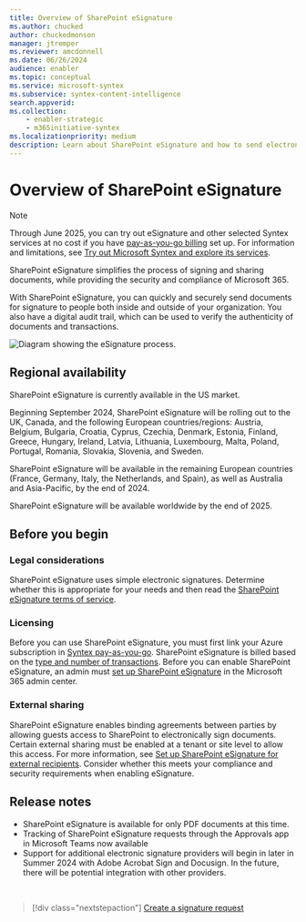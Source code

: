 ```yaml
---
title: Overview of SharePoint eSignature
ms.author: chucked
author: chuckedmonson
manager: jtremper
ms.reviewer: amcdonnell
ms.date: 06/26/2024
audience: enabler
ms.topic: conceptual
ms.service: microsoft-syntex
ms.subservice: syntex-content-intelligence
search.appverid: 
ms.collection: 
    - enabler-strategic
    - m365initiative-syntex
ms.localizationpriority: medium
description: Learn about SharePoint eSignature and how to send electronic signature requests to people inside and outside of your organization. 
---
```


# Overview of SharePoint eSignature

> [!NOTE]
> Through June 2025, you can try out eSignature and other selected Syntex services at no cost if you have [pay-as-you-go billing](syntex-azure-billing.md) set up. For information and limitations, see [Try out Microsoft Syntex and explore its services](promo-syntex.md).

SharePoint eSignature simplifies the process of signing and sharing documents, while providing the security and compliance of Microsoft 365.

With SharePoint eSignature, you can quickly and securely send documents for signature to people both inside and outside of your organization. You also have a digital audit trail, which can be used to verify the authenticity of documents and transactions.

![Diagram showing the eSignature process.](../media/content-understanding/esignature-overview-flow.png)

## Regional availability

SharePoint eSignature is currently available in the US market.

Beginning September 2024, SharePoint eSignature will be rolling out to the UK, Canada, and the following European countries/regions: Austria, Belgium, Bulgaria, Croatia, Cyprus, Czechia, Denmark, Estonia, Finland, Greece, Hungary, Ireland, Latvia, Lithuania, Luxembourg, Malta, Poland, Portugal, Romania, Slovakia, Slovenia, and Sweden.

SharePoint eSignature will be available in the remaining European countries (France, Germany, Italy, the Netherlands, and Spain), as well as Australia and Asia-Pacific, by the end of 2024.

SharePoint eSignature will be available worldwide by the end of 2025.

<!---
:::row:::
   :::column span="4":::
      Austria<br> Belgium<br> Bulgaria<br> Croatia<br> Cyprus<br> Czechia<br> 
   :::column-end:::
   :::column span="":::
      Denmark<br> Estonia<br> Finland<br> Greece<br> Hungary<br> Ireland
   :::column-end:::
   :::column span="":::
      Latvia<br> Lithuania<br> Luxembourg<br> Malta<br> Poland
   :::column-end:::
   :::column span="":::
      Portugal<br> Romania<br> Slovakia<br> Slovenia<br> Sweden
   :::column-end:::
:::row-end:::
--->

## Before you begin

### Legal considerations

SharePoint eSignature uses simple electronic signatures. Determine whether this is appropriate for your needs and then read the [SharePoint eSignature terms of service](/legal/microsoft-365/esignature-terms-of-service).

### Licensing

Before you can use SharePoint eSignature, you must first link your Azure subscription in [Syntex pay-as-you-go](syntex-azure-billing.md). SharePoint eSignature is billed based on the [type and number of transactions](syntex-pay-as-you-go-services.md). Before you can enable SharePoint eSignature, an admin must [set up SharePoint eSignature](esignature-setup.md) in the Microsoft 365 admin center.

### External sharing

SharePoint eSignature enables binding agreements between parties by allowing guests access to SharePoint to electronically sign documents. Certain external sharing must be enabled at a tenant or site level to allow this access. For more information, see [Set up SharePoint eSignature for external recipients](esignature-setup.md#external-recipients). Consider whether this meets your compliance and security requirements when enabling eSignature.

## Release notes

- SharePoint eSignature is available for only PDF documents at this time.
- Tracking of SharePoint eSignature requests through the Approvals app in Microsoft Teams now available
- Support for additional electronic signature providers will begin in later in Summer 2024 with Adobe Acrobat Sign and Docusign.  In the future, there will be potential integration with other providers.



<br>

> [!div class="nextstepaction"]
> [Create a signature request](esignature-send-requests.md)
